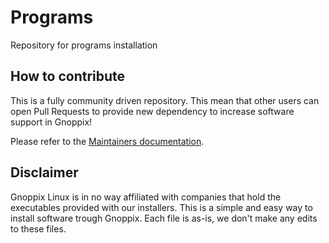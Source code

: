 # Programs
Repository for programs installation


## How to contribute
This is a fully community driven repository. This mean that other users can open Pull Requests to provide new dependency to increase software support in Gnoppix!

Please refer to the [Maintainers documentation](https://docs.gnoppix.com/).


## Disclaimer
Gnoppix Linux is in no way affiliated with companies that hold the executables provided with our installers. This is a simple and easy way to install software trough Gnoppix. Each file is as-is, we don't make any edits to these files.


